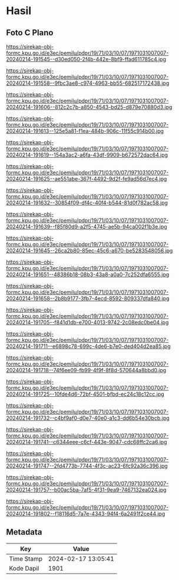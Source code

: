 # Hasil

## Foto C Plano

https://sirekap-obj-formc.kpu.go.id/e3ec/pemilu/pdpr/19/71/03/10/07/1971031007007-20240214-191545--d30ed050-2f4b-442e-8bf9-ffad611785c4.jpg

https://sirekap-obj-formc.kpu.go.id/e3ec/pemilu/pdpr/19/71/03/10/07/1971031007007-20240214-191558--9fbc3ae8-c974-4963-bb55-682517172438.jpg

https://sirekap-obj-formc.kpu.go.id/e3ec/pemilu/pdpr/19/71/03/10/07/1971031007007-20240214-191606--812c2c7b-a850-4543-bd25-d879e70880d3.jpg

https://sirekap-obj-formc.kpu.go.id/e3ec/pemilu/pdpr/19/71/03/10/07/1971031007007-20240214-191613--125e5a81-f1ea-484b-906c-11f55c914b00.jpg

https://sirekap-obj-formc.kpu.go.id/e3ec/pemilu/pdpr/19/71/03/10/07/1971031007007-20240214-191619--154a3ac2-a6fa-43df-9909-b672572dac64.jpg

https://sirekap-obj-formc.kpu.go.id/e3ec/pemilu/pdpr/19/71/03/10/07/1971031007007-20240214-191625--ae551abe-367f-4492-9d2f-fe9ad56d7ec4.jpg

https://sirekap-obj-formc.kpu.go.id/e3ec/pemilu/pdpr/19/71/03/10/07/1971031007007-20240214-191632--30854f09-df4c-40f4-b544-81d0f782ac58.jpg

https://sirekap-obj-formc.kpu.go.id/e3ec/pemilu/pdpr/19/71/03/10/07/1971031007007-20240214-191639--f85f80d9-a2f5-4745-ae5b-94ca002f1b3e.jpg

https://sirekap-obj-formc.kpu.go.id/e3ec/pemilu/pdpr/19/71/03/10/07/1971031007007-20240214-191645--26ca2b80-85ec-45c6-a670-be5283548056.jpg

https://sirekap-obj-formc.kpu.go.id/e3ec/pemilu/pdpr/19/71/03/10/07/1971031007007-20240214-191651--48386b18-08b3-43a8-a0a0-7c252dfa6555.jpg

https://sirekap-obj-formc.kpu.go.id/e3ec/pemilu/pdpr/19/71/03/10/07/1971031007007-20240214-191658--2b8b9177-3fb7-4ecd-8592-809337dfa840.jpg

https://sirekap-obj-formc.kpu.go.id/e3ec/pemilu/pdpr/19/71/03/10/07/1971031007007-20240214-191705--f841d1db-e700-4013-9742-2c08edc0be04.jpg

https://sirekap-obj-formc.kpu.go.id/e3ec/pemilu/pdpr/19/71/03/10/07/1971031007007-20240214-191711--e6898c78-699c-4de6-b7e0-ded404d2ea85.jpg

https://sirekap-obj-formc.kpu.go.id/e3ec/pemilu/pdpr/19/71/03/10/07/1971031007007-20240214-191718--74f6ee09-fb99-4f9f-8f8d-570644a8bbd0.jpg

https://sirekap-obj-formc.kpu.go.id/e3ec/pemilu/pdpr/19/71/03/10/07/1971031007007-20240214-191725--10fde4d6-72bf-4501-bfbd-ec24c18c12cc.jpg

https://sirekap-obj-formc.kpu.go.id/e3ec/pemilu/pdpr/19/71/03/10/07/1971031007007-20240214-191732--c4bf9af0-d0e7-40e0-a1c3-dd6b54e30bcb.jpg

https://sirekap-obj-formc.kpu.go.id/e3ec/pemilu/pdpr/19/71/03/10/07/1971031007007-20240214-191741--c6344eee-c6cf-443e-9047-cdc68ffc2ca6.jpg

https://sirekap-obj-formc.kpu.go.id/e3ec/pemilu/pdpr/19/71/03/10/07/1971031007007-20240214-191747--2fd4773b-7744-4f3c-ac23-6fc92a36c396.jpg

https://sirekap-obj-formc.kpu.go.id/e3ec/pemilu/pdpr/19/71/03/10/07/1971031007007-20240214-191757--b00ac5ba-7af5-4f31-9ea9-7467132ea024.jpg

https://sirekap-obj-formc.kpu.go.id/e3ec/pemilu/pdpr/19/71/03/10/07/1971031007007-20240214-191802--f18116d5-7a7e-4343-94f4-6a2491f2ce44.jpg


## Metadata

| Key        | Value               |
| ---------- | ------------------- |
| Time Stamp | 2024-02-17 13:05:41 |
| Kode Dapil | 1901                |



